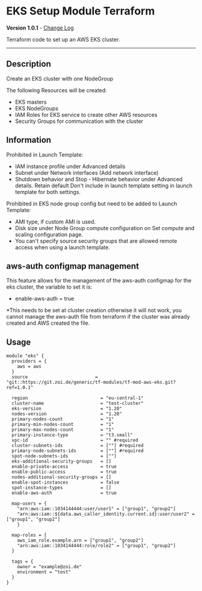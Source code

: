# EKS Setup Module Terraform

**Version 1.0.1** - [Change Log](CHANGELOG.md)

Terraform code to set up an AWS EKS cluster.

---

## Description

Create an EKS cluster with one NodeGroup

The following Resources will be created:

- EKS masters
- EKS NodeGroups
- IAM Roles for EKS service to create other AWS resources
- Security Groups for communication with the cluster

## Information
Prohibited in Launch Template:
- IAM instance profile under Advanced details
- Subnet under Network interfaces (Add network interface)
- Shutdown behavior and Stop - Hibernate behavior under Advanced details. Retain default Don't include in launch template setting in launch template for both settings.

Prohibited in EKS node group config but need to be added to Launch Template:
- AMI type, if custom AMI is used.
- Disk size under Node Group compute configuration on Set compute and scaling configuration page.
- You can't specify source security groups that are allowed remote access when using a launch template.

## aws-auth configmap management
This feature allows for the management of the aws-auth configmap for the eks cluster, the variable to set it is:
- enable-aws-auth = true

*This needs to be set at cluster creation otherwise it will not work, you cannot manage the aws-auth file from terraform if the cluster was already created and AWS created the file.

## Usage

```
module "eks" {
  providers = {
    aws = aws
  }
  source                         = "git::https://git.zoi.de/generic/tf-modules/tf-mod-aws-eks.git?ref=1.0.1"

  region                           = "eu-central-1"
  cluster-name                     = "test-cluster"
  eks-version                      = "1.20"
  nodes-version                    = "1.20"
  primary-nodes-count              = "1"
  primary-min-nodes-count          = "1"
  primary-max-nodes-count          = "1"
  primary-instance-type            = "t3.small"
  vpc-id                           = "" #required
  cluster-subnets-ids              = [""] #required
  primary-node-subnets-ids         = [""] #required
  spot-node-subnets-ids            = [""]
  eks-additional-security-groups   = []
  enable-private-access            = true
  enable-public-access             = true
  nodes-additional-security-groups = []
  enable-spot-instances            = false
  spot-instance-types              = []
  enable-aws-auth                  = true
  
  map-users = { 
    "arn:aws:iam::1034144444:user/user1" = ["group1", "group2"]
    "arn:aws:iam::${data.aws_caller_identity.current.id}:user/user2" = ["group1", "group2"]
    }

  map-roles = {
    aws_iam_role.example.arn = ["group1", "group2"]
    "arn:aws:iam::1034144444:role/role2" = ["group1", "group2"]
  }

  tags = {              
    owner = "example@zoi.de"
    environment = "test"
  }
}
```
